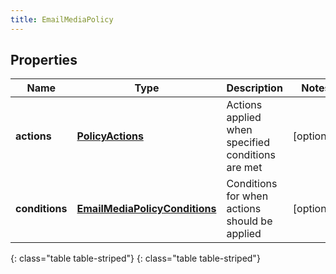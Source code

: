 ```yaml
---
title: EmailMediaPolicy
---
```


## Properties

| Name | Type | Description | Notes |
| ------------ | ------------- | ------------- | ------------- |
| **actions** | [**PolicyActions**](PolicyActions.html) | Actions applied when specified conditions are met |  [optional] |
| **conditions** | [**EmailMediaPolicyConditions**](EmailMediaPolicyConditions.html) | Conditions for when actions should be applied |  [optional] |
{: class="table table-striped"}
{: class="table table-striped"}


